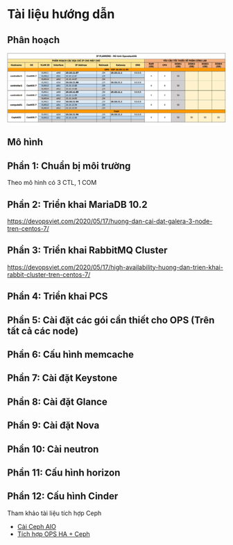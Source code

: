 # Tài liệu hướng dẫn 

## Phân hoạch

![](/docs/ops-ha-queen/images/pic1.png)

## Mô hình

## Phần 1: Chuẩn bị môi trường

Theo mô hình có 3 CTL, 1 COM

## Phần 2: Triển khai MariaDB 10.2

https://devopsviet.com/2020/05/17/huong-dan-cai-dat-galera-3-node-tren-centos-7/

## Phần 3: Triển khai RabbitMQ Cluster

https://devopsviet.com/2020/05/17/high-availability-huong-dan-trien-khai-rabbit-cluster-tren-centos-7/

## Phần 4: Triển khai PCS

## Phần 5: Cài đặt các gói cần thiết cho OPS (Trên tất cả các node)

## Phần 6: Cấu hình memcache

## Phần 7: Cài đặt Keystone

## Phần 8: Cài đặt Glance

## Phần 9: Cài đặt Nova

## Phần 10: Cài neutron

## Phần 11: Cấu hình horizon

## Phần 12: Cấu hình Cinder

Tham khảo tài liệu tích hợp Ceph
- [Cài Ceph AIO](/docs/ops-ha-queen/cephaio.md)
- [Tích hợp OPS HA + Ceph](/docs/ops-ha-queen/ceph-ops-ha.md)
